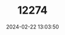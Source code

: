 ---
title: "12274"
category: "Lonchothrix emiliae"
draft: false
date: 2024-02-22 13:03:50
languages:
  English: ["Tuft-tailed Spiny Tree Rat"]
---